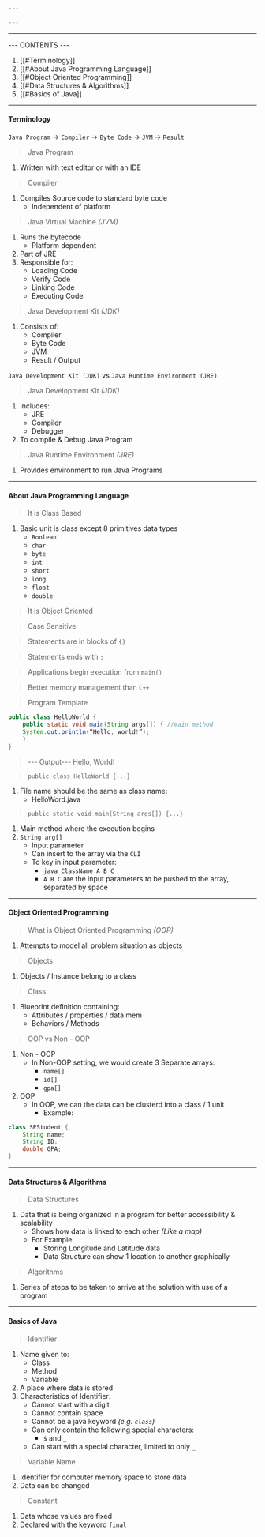 ```yaml
---

---
```

---
--- CONTENTS ---
1. [[#Terminology]]
2. [[#About Java Programming Language]]
3. [[#Object Oriented Programming]] 
4. [[#Data Structures & Algorithms]]
5. [[#Basics of Java]]
---
#### Terminology

`Java Program` -> `Compiler` -> `Byte Code` -> `JVM` -> `Result`

> Java Program
1. Written with text editor or with an IDE

> Compiler
1. Compiles Source code to standard byte code
	- Independent of platform

> Java Virtual Machine _(JVM)_
1. Runs the bytecode
	- Platform dependent
2. Part of JRE
3. Responsible for:
	- Loading Code
	- Verify Code
	- Linking Code
	- Executing Code

> Java Development Kit _(JDK)_
1. Consists of:
	- Compiler
	- Byte Code
	- JVM
	- Result / Output

`Java Development Kit (JDK)` vs `Java Runtime Environment (JRE)`

> Java Development Kit _(JDK)_
1. Includes:
	- JRE
	- Compiler
	- Debugger
2. To compile & Debug Java Program

> Java Runtime Environment _(JRE)_
1. Provides environment to run Java Programs


---
#### About Java Programming Language

>It is Class Based
1. Basic unit is class except 8 primitives data types
	- `Boolean`
	- `char`
	- `byte`
	- `int`
	- `short`
	- `long`
	- `float`
	- `double`

>It is Object Oriented

>Case Sensitive

>Statements are in blocks of `{}`

>Statements ends with `;`

>Applications begin execution from `main()`

> Better memory management than `C++`

>Program Template
```java
public class HelloWorld { 
	public static void main(String args[]) { //main method
	System.out.println(“Hello, world!”); 
	}
}
```

>--- Output---
>Hello, World!

>`public class HelloWorld {...}`
1. File name should be the same as class name: 
	- HelloWord.java

>`public static void main(String args[]) {...}`
1. Main method where the execution begins
2. `String arg[]`
	- Input parameter
	- Can insert to the array via the `CLI`
	- To key in input parameter:
		- `java ClassName A B C`
		- `A B C` are the input parameters to be pushed to the array, separated by space

---
#### Object Oriented Programming

>What is Object Oriented Programming _(OOP)_
1. Attempts to model all problem situation as objects

>Objects 
1. Objects / Instance belong to a class

>Class
1. Blueprint definition containing:
	- Attributes / properties / data mem
	- Behaviors / Methods 

>OOP vs Non - OOP
1. Non - OOP
	- In Non-OOP setting, we would create 3 Separate arrays:
		- `name[]`
		- `id[]`
		- `gpa[]`
2. OOP
	- In OOP, we can the data can be clusterd into a class / 1 unit
		- Example:
```Java
class SPStudent {
	String name; 
	String ID; 
	double GPA;
}
```
---
#### Data Structures & Algorithms

>Data Structures
1. Data that is being organized in a program for better accessibility & scalability
	 - Shows how data is linked to each other _(Like a map)_
	 - For Example:
		 - Storing Longitude and Latitude data
		 - Data Structure can show 1 location to another graphically

>Algorithms
1. Series of steps to be taken to arrive at the solution with use of a program
---
#### Basics of Java

>Identifier
1. Name given to:
	- Class
	- Method
	- Variable
2. A place where data is stored
3. Characteristics of Identifier:
	- Cannot start with a digit
	- Cannot contain space
	- Cannot be a java keyword _(e.g. `class`)_
	- Can only contain the following special characters:
		- `$` and `_`
	- Can start with a special character, limited to only `_`

>Variable Name
1. Identifier for computer memory space to store data
2. Data can be changed

>Constant
1. Data whose values are fixed
2. Declared with the keyword `final`